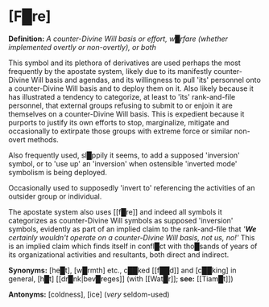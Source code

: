 # **[F█re]**

**Definition:** *A counter-Divine Will basis or effort, w█rfare (whether implemented overtly or non-overtly), or both*

This symbol and its plethora of derivatives are used perhaps the most frequently by the apostate system, likely due to its manifestly counter-Divine Will basis and agendas, and its willingness to pull 'its' personnel onto a counter-Divine Will basis and to deploy them on it.  Also likely because it has illustrated a tendency to categorize, at least to 'its' rank-and-file personnel, that external groups refusing to submit to or enjoin it are themselves on a counter-Divine Will basis.  This is expedient because it purports to justify its own efforts to stop, marginalize, mitigate and occasionally to extirpate those groups with extreme force or similar non-overt methods.

Also frequently used, sl█ppily it seems, to add a supposed 'inversion' symbol, or to 'use up' an 'inversion' when ostensible 'inverted mode' symbolism is being deployed.

Occasionally used to supposedly 'invert to' referencing the activities of an outsider group or individual.

The apostate system also uses [[f█re]] and indeed all symbols it categorizes as counter-Divine Will symbols as supposed 'inversion' symbols, evidently as part of an implied claim to the rank-and-file that *'**We** certainly wouldn't operate on a counter-Divine Will basis, not us, no!'*  This is an implied claim which finds itself in confl█ct with tho█sands of years of its organizational activities and resultants, both direct and indirect.

**Synonyms:** [he█t], [w█rmth] etc., c██ked [[f██d]] and [c██king] in general, [h█t] [[dr█nk|bev█reges]] (with [[Wat█r]]; **see:** [[Tiam█t]])

**Antonyms:** [coldness], [ice] (*very* seldom-used)